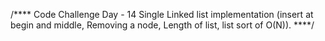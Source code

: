 /****
    Code Challenge
Day - 14
Single Linked list implementation (insert at begin and middle, Removing a node, Length of list, list sort of O(N)).
****/
